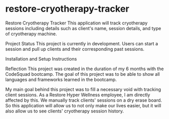 # restore-cryotherapy-tracker
Restore Cryotherapy Tracker
This application will track cryotherapy sessions including details such as client's name, session details, and type of cryotherapy machine. 

Project Status
This project is currently in development. Users can start a session and pull up clients and their corresponding past sessions.

Installation and Setup Instructions

Reflection
This project was created in the duration of my 6 months with the CodeSquad bootcamp. The goal of this project was to be able to show all languages and frameworks learned in the bootcamp. 

My main goal behind this project was to fill a necessary void with tracking client sessions. As a Restore Hyper Wellness employee, I am directly affected by this. We manually track clients' sessions on a dry erase board. So this application will allow us to not only make our lives easier, but it will also allow us to see clients' cryotherapy session history. 

